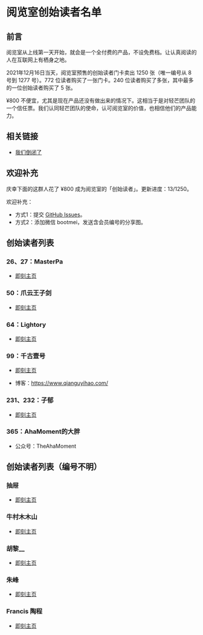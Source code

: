 # 阅览室创始读者名单

## 前言

阅览室从上线第一天开始，就会是一个全付费的产品，不设免费档。让认真阅读的人在互联网上有栖身之地。

2021年12月16日当天，阅览室预售的创始读者门卡卖出 1250 张（唯一编号从 8 号到 1277 号）。772 位读者购买了一张门卡。240 位读者购买了多张，其中最多的一位创始读者购买了 5 张。

¥800 不便宜，尤其是现在产品还没有做出来的情况下。这相当于是对轻芒团队的一个信任票。我们认同轻芒团队的使命，认可阅览室的价值，也相信他们的产品能力。

## 相关链接

- [我们倒闭了](https://read.land/hello/)

## 欢迎补充

庆幸下面的这群人花了 ¥800 成为阅览室的「创始读者」。更新进度：13/1250。

欢迎补充：

- 方式1：提交 [GitHub Issues](https://github.com/qianguyihao/readland-member/issues)。
- 方式2：添加微信 bootmei，发送含会员编号的分享图。

## 创始读者列表

### 26、27：MasterPa

- [即刻主页](https://web.okjike.com/originalPost/61bd4855d547dc0010bfdd9d)



### 50：爪云王子剑

- [即刻主页](https://web.okjike.com/originalPost/61bf6436d3ffd80010bf628c)

### 64：Lightory

- [即刻主页](https://web.okjike.com/originalPost/61bd6fbfc940e10010e5c759)

### 99：千古壹号

- [即刻主页](https://web.okjike.com/u/smyhvae)

- 博客：https://www.qianguyihao.com/

### 231、232：子郁

- [即刻主页](https://web.okjike.com/u/9EAC70C3-5FFD-4559-BA8C-6F892CA9A39B)

### 365：AhaMoment的大胖

- 公众号：TheAhaMoment


## 创始读者列表（编号不明）



### 抽屉

- [即刻主页](https://web.okjike.com/originalPost/61bb22b8185c4200108dd314)



### 牛村木木山

- [即刻主页](https://web.okjike.com/originalPost/61bad2e16d82970010beaf2c)

### 胡黎__

- [即刻主页](https://web.okjike.com/originalPost/61d30610921ad600105d82c8)



### 朱峰

- [即刻主页](https://web.okjike.com/u/6a6ff465-e34f-482a-8e07-5de0e0053970)



### Francis 陶程

- [即刻主页](https://web.okjike.com/u/2f56f707-0f7e-4d05-bf67-4d558b456d38)













